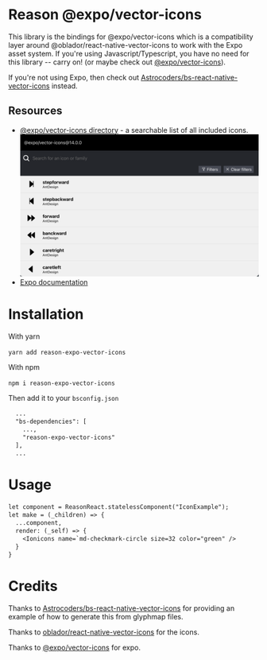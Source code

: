 # Reason @expo/vector-icons

This library is the bindings for @expo/vector-icons which is a compatibility layer around @oblador/react-native-vector-icons to work with the Expo asset system. If you're using Javascript/Typescript, you have no need for this library -- carry on! (or maybe check out [@expo/vector-icons](https://github.com/expo/vector-icons)).

If you're not using Expo, then check out [Astrocoders/bs-react-native-vector-icons](https://github.com/Astrocoders/bs-react-native-vector-icons) instead.

## Resources

- [@expo/vector-icons directory](https://expo.github.io/vector-icons/) - a searchable list of all included icons.
  ![Screenshot of website](https://raw.githubusercontent.com/expo/vector-icons/master/website-screenshot.png)
- [Expo documentation](https://docs.expo.io/)

# Installation

With yarn

`yarn add reason-expo-vector-icons`

With npm

`npm i reason-expo-vector-icons`

Then add it to your `bsconfig.json`

```
  ...
  "bs-dependencies": [
    ...,
    "reason-expo-vector-icons"
  ],
  ...
```

# Usage

```reasonml
let component = ReasonReact.statelessComponent("IconExample");
let make = (_children) => {
  ...component,
  render: (_self) => {
    <Ionicons name=`md-checkmark-circle size=32 color="green" />
  }
}
```

# Credits

Thanks to [Astrocoders/bs-react-native-vector-icons](https://github.com/Astrocoders/bs-react-native-vector-icons) for
providing an example of how to generate this from glyphmap files.

Thanks to [oblador/react-native-vector-icons](https://github.com/oblador/react-native-vector-icons) for the icons.

Thanks to [@expo/vector-icons](https://github.com/expo/vector-icons) for expo.

